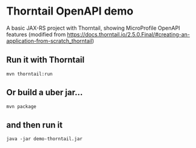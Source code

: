 # Thorntail OpenAPI demo
 A basic JAX-RS project with Thorntail, showing MicroProfile OpenAPI features (modified from 
 https://docs.thorntail.io/2.5.0.Final/#creating-an-application-from-scratch_thorntail)

## Run it with Thorntail 
```
mvn thorntail:run
```

## Or build a uber jar...
```
mvn package
```

## and then run it
```
java -jar demo-thorntail.jar
```
